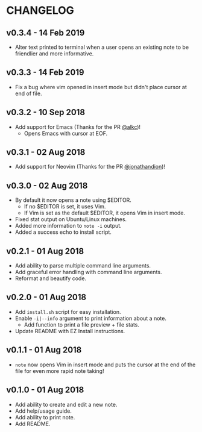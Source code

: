 # CHANGELOG

## v0.3.4 - 14 Feb 2019
* Alter text printed to terminal when a user opens an existing note to be friendlier
and more informative.

## v0.3.3 - 14 Feb 2019
* Fix a bug where vim opened in insert mode but didn't place cursor at end of file.

## v0.3.2 - 10 Sep 2018
* Add support for Emacs (Thanks for the PR [@alkc](https://github.com/alkc))!
  * Opens Emacs with cursor at EOF.

## v0.3.1 - 02 Aug 2018
* Add support for Neovim (Thanks for the PR [@jonathandion](https://github.com/jonathandion))!

## v0.3.0 - 02 Aug 2018
* By default it now opens a note using $EDITOR.
  * If no $EDITOR is set, it uses Vim.
  * If Vim is set as the default $EDITOR, it opens Vim in insert mode.
* Fixed stat output on Ubuntu/Linux machines.
* Added more information to `note -i` output.
* Added a success echo to install script.

## v0.2.1 - 01 Aug 2018
* Add ability to parse multiple command line arguments.
* Add graceful error handling with command line arguments.
* Reformat and beautify code.

## v0.2.0 - 01 Aug 2018
* Add `install.sh` script for easy installation.
* Enable `-i|--info` argument to print information about a note.
  * Add function to print a file preview + file stats.
* Update README with EZ Install instructions.

## v0.1.1 - 01 Aug 2018
* `note` now opens Vim in insert mode and puts the cursor at the end of the file
for even more rapid note taking!


## v0.1.0 - 01 Aug 2018
* Add ability to create and edit a new note.
* Add help/usage guide.
* Add ability to print note.
* Add README.
